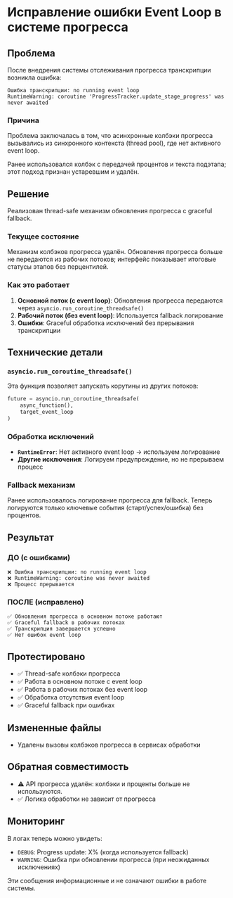 # Исправление ошибки Event Loop в системе прогресса

## Проблема

После внедрения системы отслеживания прогресса транскрипции возникла ошибка:

```
Ошибка транскрипции: no running event loop
RuntimeWarning: coroutine 'ProgressTracker.update_stage_progress' was never awaited
```

### Причина

Проблема заключалась в том, что асинхронные колбэки прогресса вызывались из синхронного контекста (thread pool), где нет активного event loop.

Ранее использовался колбэк с передачей процентов и текста подэтапа; этот подход признан устаревшим и удалён.

## Решение

Реализован thread-safe механизм обновления прогресса с graceful fallback.

### Текущее состояние

Механизм колбэков прогресса удалён. Обновления прогресса больше не передаются из рабочих потоков; интерфейс показывает итоговые статусы этапов без перцентилей.

### Как это работает

1. **Основной поток (с event loop)**: Обновления прогресса передаются через `asyncio.run_coroutine_threadsafe()`
2. **Рабочий поток (без event loop)**: Используется fallback логирование
3. **Ошибки**: Graceful обработка исключений без прерывания транскрипции

## Технические детали

### `asyncio.run_coroutine_threadsafe()`

Эта функция позволяет запускать корутины из других потоков:

```python
future = asyncio.run_coroutine_threadsafe(
    async_function(),
    target_event_loop
)
```

### Обработка исключений

- **`RuntimeError`**: Нет активного event loop → используем логирование
- **Другие исключения**: Логируем предупреждение, но не прерываем процесс

### Fallback механизм

Ранее использовалось логирование прогресса для fallback. Теперь логируются только ключевые события (старт/успех/ошибка) без процентов.

## Результат

### ДО (с ошибками)
```
❌ Ошибка транскрипции: no running event loop
❌ RuntimeWarning: coroutine was never awaited
❌ Процесс прерывается
```

### ПОСЛЕ (исправлено)
```
✅ Обновления прогресса в основном потоке работают
✅ Graceful fallback в рабочих потоках
✅ Транскрипция завершается успешно
✅ Нет ошибок event loop
```

## Протестировано

- ✅ Thread-safe колбэки прогресса
- ✅ Работа в основном потоке с event loop
- ✅ Работа в рабочих потоках без event loop
- ✅ Обработка отсутствия event loop
- ✅ Graceful fallback при ошибках

## Измененные файлы

- Удалены вызовы колбэков прогресса в сервисах обработки

## Обратная совместимость

- ⚠️ API прогресса удалён: колбэки и проценты больше не используются.
- ✅ Логика обработки не зависит от прогресса

## Мониторинг

В логах теперь можно увидеть:
- `DEBUG`: Progress update: X% (когда используется fallback)
- `WARNING`: Ошибка при обновлении прогресса (при неожиданных исключениях)

Эти сообщения информационные и не означают ошибки в работе системы.
